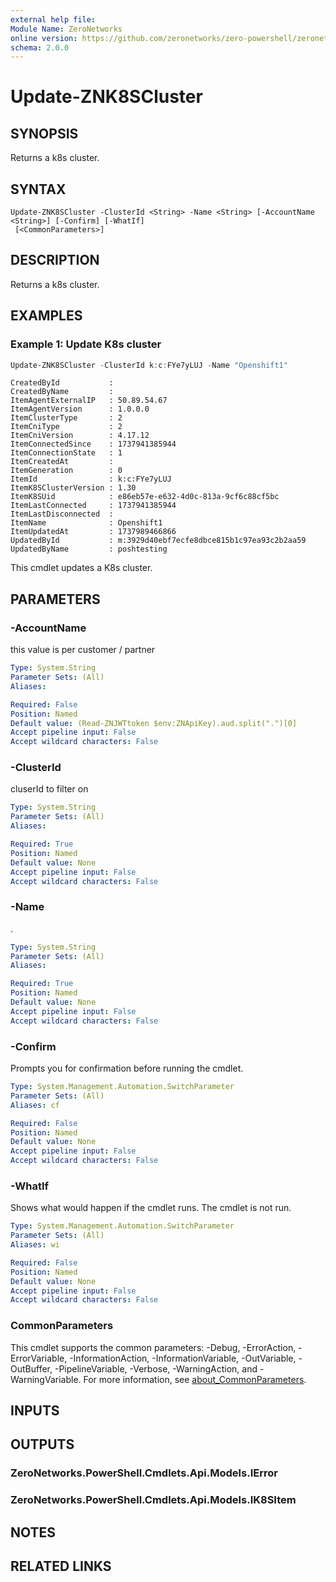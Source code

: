 ```yaml
---
external help file:
Module Name: ZeroNetworks
online version: https://github.com/zeronetworks/zero-powershell/zeronetworks/update-znk8scluster
schema: 2.0.0
---
```


# Update-ZNK8SCluster

## SYNOPSIS
Returns a k8s cluster.

## SYNTAX

```
Update-ZNK8SCluster -ClusterId <String> -Name <String> [-AccountName <String>] [-Confirm] [-WhatIf]
 [<CommonParameters>]
```

## DESCRIPTION
Returns a k8s cluster.

## EXAMPLES

### Example 1: Update K8s cluster
```powershell
Update-ZNK8SCluster -ClusterId k:c:FYe7yLUJ -Name "Openshift1"
```

```output
CreatedById           : 
CreatedByName         : 
ItemAgentExternalIP   : 50.89.54.67
ItemAgentVersion      : 1.0.0.0
ItemClusterType       : 2
ItemCniType           : 2
ItemCniVersion        : 4.17.12
ItemConnectedSince    : 1737941385944
ItemConnectionState   : 1
ItemCreatedAt         : 
ItemGeneration        : 0
ItemId                : k:c:FYe7yLUJ
ItemK8SClusterVersion : 1.30
ItemK8SUid            : e86eb57e-e632-4d0c-813a-9cf6c88cf5bc
ItemLastConnected     : 1737941385944
ItemLastDisconnected  : 
ItemName              : Openshift1
ItemUpdatedAt         : 1737989466866
UpdatedById           : m:3929d40ebf7ecfe8dbce815b1c97ea93c2b2aa59
UpdatedByName         : poshtesting
```

This cmdlet updates a K8s cluster.

## PARAMETERS

### -AccountName
this value is per customer / partner

```yaml
Type: System.String
Parameter Sets: (All)
Aliases:

Required: False
Position: Named
Default value: (Read-ZNJWTtoken $env:ZNApiKey).aud.split(".")[0]
Accept pipeline input: False
Accept wildcard characters: False
```

### -ClusterId
cluserId to filter on

```yaml
Type: System.String
Parameter Sets: (All)
Aliases:

Required: True
Position: Named
Default value: None
Accept pipeline input: False
Accept wildcard characters: False
```

### -Name
.

```yaml
Type: System.String
Parameter Sets: (All)
Aliases:

Required: True
Position: Named
Default value: None
Accept pipeline input: False
Accept wildcard characters: False
```

### -Confirm
Prompts you for confirmation before running the cmdlet.

```yaml
Type: System.Management.Automation.SwitchParameter
Parameter Sets: (All)
Aliases: cf

Required: False
Position: Named
Default value: None
Accept pipeline input: False
Accept wildcard characters: False
```

### -WhatIf
Shows what would happen if the cmdlet runs.
The cmdlet is not run.

```yaml
Type: System.Management.Automation.SwitchParameter
Parameter Sets: (All)
Aliases: wi

Required: False
Position: Named
Default value: None
Accept pipeline input: False
Accept wildcard characters: False
```

### CommonParameters
This cmdlet supports the common parameters: -Debug, -ErrorAction, -ErrorVariable, -InformationAction, -InformationVariable, -OutVariable, -OutBuffer, -PipelineVariable, -Verbose, -WarningAction, and -WarningVariable. For more information, see [about_CommonParameters](http://go.microsoft.com/fwlink/?LinkID=113216).

## INPUTS

## OUTPUTS

### ZeroNetworks.PowerShell.Cmdlets.Api.Models.IError

### ZeroNetworks.PowerShell.Cmdlets.Api.Models.IK8SItem

## NOTES

## RELATED LINKS

